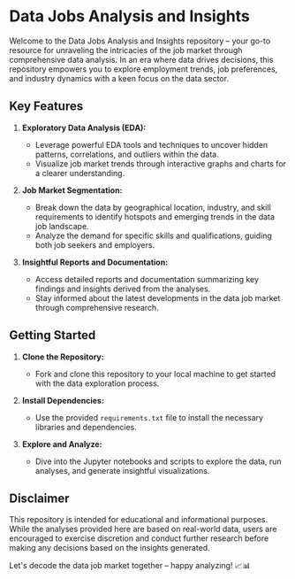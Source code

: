 # Data Jobs Analysis and Insights

Welcome to the Data Jobs Analysis and Insights repository – your go-to resource for unraveling the intricacies of the job market through comprehensive data analysis. In an era where data drives decisions, this repository empowers you to explore employment trends, job preferences, and industry dynamics with a keen focus on the data sector.

## Key Features

1. **Exploratory Data Analysis (EDA):**
   - Leverage powerful EDA tools and techniques to uncover hidden patterns, correlations, and outliers within the data.
   - Visualize job market trends through interactive graphs and charts for a clearer understanding.

2. **Job Market Segmentation:**
   - Break down the data by geographical location, industry, and skill requirements to identify hotspots and emerging trends in the data job landscape.
   - Analyze the demand for specific skills and qualifications, guiding both job seekers and employers.


3. **Insightful Reports and Documentation:**
   - Access detailed reports and documentation summarizing key findings and insights derived from the analyses.
   - Stay informed about the latest developments in the data job market through comprehensive research.

## Getting Started

1. **Clone the Repository:**
   - Fork and clone this repository to your local machine to get started with the data exploration process.

2. **Install Dependencies:**
   - Use the provided `requirements.txt` file to install the necessary libraries and dependencies.

3. **Explore and Analyze:**
   - Dive into the Jupyter notebooks and scripts to explore the data, run analyses, and generate insightful visualizations.


## Disclaimer

This repository is intended for educational and informational purposes. While the analyses provided here are based on real-world data, users are encouraged to exercise discretion and conduct further research before making any decisions based on the insights generated.

Let's decode the data job market together – happy analyzing! 📈📊
